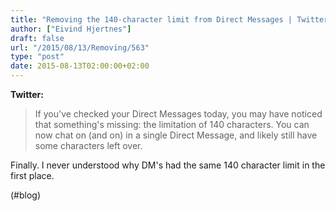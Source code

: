 ```yaml
---
title: "Removing the 140-character limit from Direct Messages | Twitter Blogs"
author: ["Eivind Hjertnes"]
draft: false
url: "/2015/08/13/Removing/563"
type: "post"
date: 2015-08-13T02:00:00+02:00
---
```


**Twitter:**

> If you've checked your Direct Messages today, you may have noticed
> that something's missing: the limitation of 140 characters. You can
> now chat on (and on) in a single Direct Message, and likely still have
> some characters left over.

Finally. I never understood why DM's had the same 140 character limit in
the first place.

(#blog)
